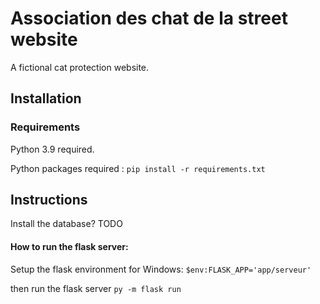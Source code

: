 # Association des chat de la street website

A fictional cat protection website.

## Installation

### Requirements

Python 3.9 required.

Python packages required : ```pip install -r requirements.txt```

## Instructions

Install the database?
TODO

#### How to run the flask server:

Setup the flask environment for Windows: `$env:FLASK_APP='app/serveur'`

then run the flask server `py -m flask run`